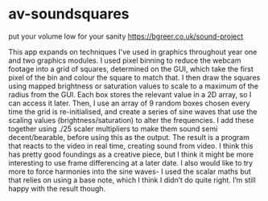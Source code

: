 # av-soundsquares
put your volume low for your sanity
https://bgreer.co.uk/sound-project

This app expands on techniques I've used in graphics throughout year one and two graphics modules.
I used pixel binning to reduce the webcam footage into a grid of squares, determined on the GUI, which take 
the first pixel of the bin and colour the square to match that. I then draw the squares using mapped 
brightness or saturation values to scale to a maximum of the radius from the GUI. Each box stores the relevant value in a 
2D array, so I can access it later. Then, I use an array of 9 random boxes chosen 
every time the grid is re-initialised, and create a series of sine waves that use the scaling values 
(brightness/saturation) to alter the frequencies. I add these together using ./25 scaler multipliers 
to make them sound semi decent/bearable, before using this as the output. The result is a program that 
reacts to the video in real time, creating sound from video. I think this has pretty good foundings as a 
creative piece, but I think it might be more interesting to use frame differencing at a later date. 
I also would like to try more to force harmonies into the sine waves- I used the scalar maths but that relies on using a base note, 
which I think I didn’t do quite right. I’m still happy with the result though.
